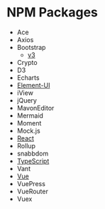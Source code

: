 # NPM Packages

- Ace
- Axios
- Bootstrap
  - [v3](./Boostrap/v3/README.md)
- Crypto
- D3
- Echarts
- [Element-UI](./Element-UI/README.md)
- iView
- jQuery
- MavonEditor
- Mermaid
- Moment
- Mock.js
- [React](./../React/README.md)
- Rollup
- snabbdom
- [TypeScript](./../TypeScript/README.md)
- Vant
- [Vue](./../Vue/README.md)
- VuePress
- VueRouter
- Vuex
